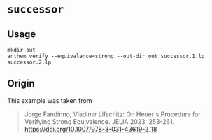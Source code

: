 # `successor`

## Usage
```
mkdir out
anthem verify --equivalence=strong --out-dir out successor.1.lp successor.2.lp
```

## Origin
This example was taken from

> Jorge Fandinno, Vladimir Lifschitz:
> On Heuer's Procedure for Verifying Strong Equivalence. JELIA 2023: 253-261.
> https://doi.org/10.1007/978-3-031-43619-2_18
